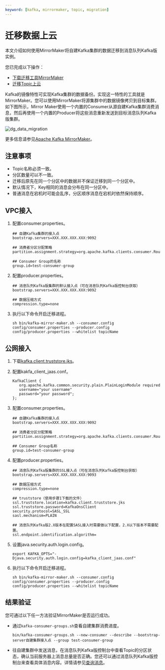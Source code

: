 ```yaml
---
keyword: [kafka, mirrormaker, topic, migration]
---
```


# 迁移数据上云

本文介绍如何使用MirrorMaker将自建Kafka集群的数据迁移到消息队列Kafka版实例。

您已完成以下操作：

-   [下载迁移工具MirrorMaker](http://kafka.apache.org/downloads)
-   [迁移Topic上云](/intl.zh-CN/用户指南/迁移/迁移Topic/迁移Topic上云.md)

Kafka的镜像特性可实现Kafka集群的数据备份。实现这一特性的工具就是MirrorMaker。您可以使用MirrorMaker将源集群中的数据镜像拷贝到目标集群。如下图所示，Mirror Maker使用一个内置的Consumer从源自建Kafka集群消费消息，然后再使用一个内置的Producer将这些消息重新发送到目标消息队列Kafka版集群。

![dg_data_migration](https://static-aliyun-doc.oss-cn-hangzhou.aliyuncs.com/assets/img/zh-CN/1116119951/p98881.png)

更多信息请参见[Apache Kafka MirrorMaker](https://kafka.apache.org/documentation/#basic_ops_mirror_maker)。

## 注意事项

-   Topic名称必须一致。
-   分区数量可以不一致。
-   迁移后原先在同一个分区中的数据并不保证迁移到同一个分区中。
-   默认情况下，Key相同的消息会分布在同一分区中。
-   普通消息在宕机时可能会乱序，分区顺序消息在宕机时依然保持顺序。

## VPC接入

1.  配置consumer.properties。

    ```
    ## 自建Kafka集群的接入点
    bootstrap.servers=XXX.XXX.XXX.XXX:9092
    
    ## 消费者分区分配策略
    partition.assignment.strategy=org.apache.kafka.clients.consumer.RoundRobinAssignor
    
    ## Consumer Group的名称
    group.id=test-consumer-group
    ```

2.  配置producer.properties。

    ```
    ## 消息队列Kafka版集群的默认接入点（可在消息队列Kafka版控制台获取）
    bootstrap.servers=XXX.XXX.XXX.XXX:9092
    
    ## 数据压缩方式
    compression.type=none                                
    ```

3.  执行以下命令开启迁移进程。

    ```
    sh bin/kafka-mirror-maker.sh --consumer.config config/consumer.properties --producer.config config/producer.properties --whitelist topicName
    ```


## 公网接入

1.  下载[kafka.client.truststore.jks](https://github.com/AliwareMQ/aliware-kafka-demos/blob/master/kafka-mirror-maker-demo/kafka.client.truststore.jks?raw=true)。

2.  配置kakfa\_client\_jaas.conf。

    ```
    KafkaClient {
       org.apache.kafka.common.security.plain.PlainLoginModule required
       username="your username"
       password="your password";
    };
    ```

3.  配置consumer.properties。

    ```
    ## 自建Kafka集群的接入点
    bootstrap.servers=XXX.XXX.XXX.XXX:9092
    
    ## 消费者分区分配策略
    partition.assignment.strategy=org.apache.kafka.clients.consumer.RoundRobinAssignor
    
    ## Consumer Group名称
    group.id=test-consumer-group
    ```

4.  配置producer.properties。

    ```
    ## 消息队列Kafka版集群的SSL接入点（可在消息队列Kafka版控制台获取）
    bootstrap.servers=XXX.XXX.XXX.XXX:9093
    
    ## 数据压缩方式
    compression.type=none
    
    ## truststore（使用步骤1下载的文件）
    ssl.truststore.location=kafka.client.truststore.jks
    ssl.truststore.password=KafkaOnsClient
    security.protocol=SASL_SSL
    sasl.mechanism=PLAIN
    
    ## 消息队列Kafka版2.X版本在配置SASL接入时需要做以下配置，2.X以下版本不需要配置。
    ssl.endpoint.identification.algorithm=
    ```

5.  设置java.security.auth.login.config。

    ```
    export KAFKA_OPTS="-Djava.security.auth.login.config=kafka_client_jaas.conf"                              
    ```

6.  执行以下命令开启迁移进程。

    ```
    sh bin/kafka-mirror-maker.sh --consumer.config config/consumer.properties --producer.config config/producer.properties --whitelist topicName
    ```


## 结果验证

您可通过以下任一方法验证MirrorMaker是否运行成功。

-   通过`kafka-consumer-groups.sh`查看自建集群消费进度。

    `bin/kafka-consumer-groups.sh --new-consumer --describe --bootstrap-server自建集群接入点 --group test-consumer-group`

-   往自建集群中发送消息，在消息队列Kafka版控制台中查看Topic的分区状态，确认当前服务器上消息总量是否正确。您还可以通过消息队列Kafka版控制台来查看具体消息内容。详情请参见[查询消息](/intl.zh-CN/用户指南/查询消息.md)。

